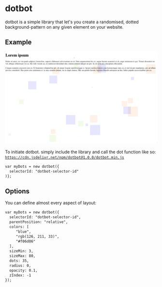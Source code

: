 # dotbot

dotbot is a simple library that let's you create a randomised, dotted background-pattern on any given element on your website.

## Example
![Example](example.png)

To initiate dotbot. simply include the library and call the dot function like so:
<code>https://cdn.jsdelivr.net/npm/dotbot@1.0.0/dotbot.min.js</code>
<pre><code>var myDots = new dotbot({
  selectorId: "dotbot-selector-id"
)};
</code></pre>

## Options
You can define almost every aspect of layout:
<pre><code>var myDots = new dotbot({
  selectorId: "dotbot-selector-id",
  parentPosition: "relative",
  colors: [
     "blue",
     "rgb(126, 211, 33)",
     "#f06d06"
  ],
  sizeMin: 3,
  sizeMax: 80,
  dots: 35,
  radius: 0,
  opacity: 0.1,
  zIndex: -1
});</code></pre>